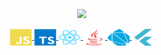 
<div align="center">
  <a href="https://github.com/DaviSato">
  <img height="180em" src="https://github-readme-stats.vercel.app/api/top-langs/?username=DaviSato&layout=compact&langs_count=7&theme=dracula"/>
</div>
  
  
 <div style="display: inline_block", align="center"><br>
  <img align="center" alt="Davi-Js" height="30" width="40" src="https://raw.githubusercontent.com/devicons/devicon/master/icons/javascript/javascript-plain.svg">
  <img align="center" alt="Davi-Ts" height="30" width="40" src="https://raw.githubusercontent.com/devicons/devicon/master/icons/typescript/typescript-plain.svg">
  <img align="center" alt="Davi-PHP" height="30" width="40" src="https://raw.githubusercontent.com/devicons/devicon/master/icons/react/react-original.svg">
  <img align="center" alt="Davi-C++" height="30" width="40" src="https://raw.githubusercontent.com/devicons/devicon/master/icons/java/java-plain.svg">
  <img align="center" alt="Davi-Java" height="30" width="40" src="https://raw.githubusercontent.com/devicons/devicon/master/icons/dart/dart-plain.svg">
  <img align="center" alt="Davi-Java" height="30" width="40" src="https://raw.githubusercontent.com/devicons/devicon/master/icons/flutter/flutter-plain.svg">
</div>
